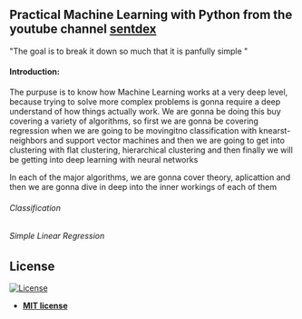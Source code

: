 
## Practical Machine Learning with Python from  the youtube channel [sentdex](https://www.youtube.com/channel/UCfzlCWGWYyIQ0aLC5w48gBQ)

"The goal is to break it down so much that it is panfully simple "

#### Introduction: 
The purpuse is to know how Machine Learning works at a very deep level, because trying to solve more complex problems is gonna require a deep understand of how things actually work.
We are gonna be doing this buy covering a variety of algorithms, so first we are gonna be covering regression when we are going to be movingitno classification with knearst-neighbors and support vector machines and then we are going to get into clustering with flat clustering, hierarchical clustering and then finally we will be getting  into deep learning with neural networks 

In each of the major algorithms, we are gonna cover theory, aplicattion and then we are gonna dive in deep into the inner workings of each of them

###### Classification 
###### Simple Linear Regression 

## License

[![License](http://img.shields.io/:license-mit-blue.svg?style=flat-square)](http://badges.mit-license.org)

- **[MIT license](http://opensource.org/licenses/mit-license.php)**
